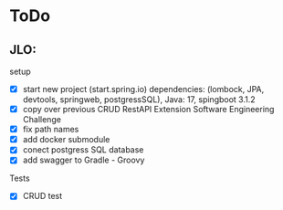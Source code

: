 # ToDo

## JLO:

setup
- [x] start new project (start.spring.io) dependencies: (lombock, JPA, devtools, springweb, postgressSQL), Java: 17, spingboot 3.1.2
- [x] copy over previous CRUD RestAPI Extension Software Engineering Challenge
- [x] fix path names
- [x] add docker submodule
- [x] conect postgress SQL database
- [x] add swagger to Gradle - Groovy

Tests
- [x] CRUD test


